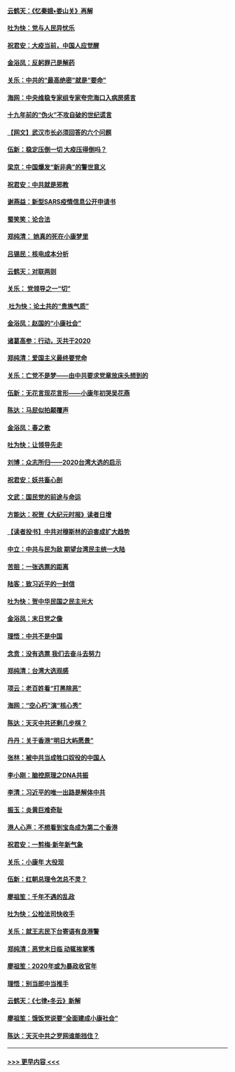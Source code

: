 #### [云鹤天：《忆秦娥▪娄山关》再解](../pages/nsc993/n11824682.md?t=01280811) 
#### [吐为快：党与人民异忧乐](../pages/nsc993/n11824660.md?t=01280811) 
#### [祝君安：大疫当前，中国人应觉醒](../pages/nsc993/n11821946.md?t=01280811) 
#### [金浴凤：反躬罪己是解药](../pages/nsc993/n11820280.md?t=01280811) 
#### [关乐：中共的“最高绝密”就是“要命”](../pages/nsc993/n11816946.md?t=01280811) 
#### [海网：中央维稳专家组专家夸完海口入病房感言](../pages/nsc993/n11815138.md?t=01280811) 
#### [十九年前的“伪火”不攻自破的世纪谎言](../pages/nsc993/n11813238.md?t=01280811) 
#### [【网文】武汉市长必须回答的六个问题](../pages/nsc993/n11813848.md?t=01280811) 
#### [伍新：稳定压倒一切 大疫压得倒吗？](../pages/nsc993/n11812634.md?t=01280811) 
#### [梁京：中国爆发“新非典”的警世意义](../pages/nsc993/n11812554.md?t=01280811) 
#### [祝君安：中共就是邪教](../pages/nsc993/n11812431.md?t=01280811) 
#### [谢燕益：新型SARS疫情信息公开申请书](../pages/nsc993/n11808840.md?t=01280811) 
#### [蜀笑笑：论合法](../pages/nsc993/n11808064.md?t=01280811) 
#### [郑纯清： 她真的死在小康梦里](../pages/nsc993/n11806623.md?t=01280811) 
#### [吕锡民：核电成本分析](../pages/nsc993/n11806284.md?t=01280811) 
#### [云鹤天：对联两则](../pages/nsc993/n11805957.md?t=01280811) 
#### [关乐： 党领导之一“切”](../pages/nsc993/n11804505.md?t=01280811) 
#### [ 吐为快：论土共的“贵族气质”](../pages/nsc993/n11804490.md?t=01280811) 
#### [金浴凤：赵国的“小康社会”](../pages/nsc993/n11804452.md?t=01280811) 
#### [诸葛高参：行动，灭共于2020](../pages/nsc993/n11804120.md?t=01280811) 
#### [郑纯清：爱国主义最终要党命](../pages/nsc993/n11802197.md?t=01280811) 
#### [关乐：亡党不是梦——由中共要求党章放床头想到的](../pages/nsc993/n11802156.md?t=01280811) 
#### [伍新：无花言现花言形——小康年初哭吴花燕](../pages/nsc993/n11800044.md?t=01280811) 
#### [陈达：马屁似拍颠覆声](../pages/nsc993/n11800010.md?t=01280811) 
#### [金浴凤：春之歌](../pages/nsc993/n11797687.md?t=01280811) 
#### [吐为快：让领导先走](../pages/nsc993/n11797512.md?t=01280811) 
#### [刘博：众志所归——2020台湾大选的启示](../pages/nsc993/n11796878.md?t=01280811) 
#### [祝君安：妖共畜心剖](../pages/nsc993/n11794273.md?t=01280811) 
#### [文武：国民党的前途与命运](../pages/nsc993/n11794198.md?t=01280811) 
#### [方能达：祝贺《大纪元时报》读者日增](../pages/nsc993/n11793807.md?t=01280811) 
#### [【读者投书】中共对穆斯林的迫害成扩大趋势](../pages/nsc993/n11791371.md?t=01280811) 
#### [中立：中共与民为敌 期望台湾民主统一大陆](../pages/nsc993/n11790392.md?t=01280811) 
#### [苦胆：一张选票的距离](../pages/nsc993/n11788914.md?t=01280811) 
#### [陆客：致习近平的一封信](../pages/nsc993/n11788867.md?t=01280811) 
#### [吐为快：贺中华民国之民主光大](../pages/nsc993/n11788618.md?t=01280811) 
#### [金浴凤：末日党之像](../pages/nsc993/n11787475.md?t=01280811) 
#### [理悟：中共不是中国](../pages/nsc993/n11787463.md?t=01280811) 
#### [念贲：没有选票  我们去奋斗去努力](../pages/nsc993/n11787398.md?t=01280811) 
#### [郑纯清：台湾大选观感](../pages/nsc993/n11786210.md?t=01280811) 
#### [项云：老百姓看“打黑除恶”](../pages/nsc993/n11785398.md?t=01280811) 
#### [海网：“空心朽”演“核心秀”](../pages/nsc993/n11783874.md?t=01280811) 
#### [陈达：天灭中共还剩几步棋？](../pages/nsc993/n11783719.md?t=01280811) 
#### [丹丹：关于香港“明日大屿愿景”](../pages/nsc993/n11783273.md?t=01280811) 
#### [张林：被中共当成牲口奴役的中国人](../pages/nsc993/n11782397.md?t=01280811) 
#### [李小刚：脑控原理之DNA共振](../pages/nsc993/n11780962.md?t=01280811) 
#### [李清：习近平的唯一出路是解体中共](../pages/nsc993/n11780866.md?t=01280811) 
#### [振玉：炎黄巨难奇耻](../pages/nsc993/n11779632.md?t=01280811) 
#### [港人心声：不想看到宝岛成为第二个香港](../pages/nsc993/n11778817.md?t=01280811) 
#### [祝君安：一剪梅‧新年新气象](../pages/nsc993/n11776340.md?t=01280811) 
#### [关乐：小康年 大役现](../pages/nsc993/n11774213.md?t=01280811) 
#### [伍新：红朝总理令怎总不灵？](../pages/nsc993/n11770813.md?t=01280811) 
#### [廖祖笙：千年不遇的乱政](../pages/nsc993/n11770373.md?t=01280811) 
#### [吐为快：公检法司快收手](../pages/nsc993/n11770359.md?t=01280811) 
#### [关乐：就王志民下台寄语有良港警](../pages/nsc993/n11769903.md?t=01280811) 
#### [郑纯清：恶党末日临 动辄挨掌嘴](../pages/nsc993/n11769356.md?t=01280811) 
#### [廖祖笙：2020年或为暴政收官年](../pages/nsc993/n11768216.md?t=01280811) 
#### [理悟：别当郎中当推手](../pages/nsc993/n11768243.md?t=01280811) 
#### [云鹤天：《七律▪冬云》新解](../pages/nsc993/n11768204.md?t=01280811) 
#### [廖祖笙：饿饭党说要“全面建成小康社会”](../pages/nsc993/n11767482.md?t=01280811) 
#### [陈达：天灭中共之罗网谁能挡住？](../pages/nsc993/n11767465.md?t=01280811) 

----
#### [ >>> 更早内容 <<< ](../indexes/nsc993-earlier.md)
